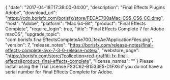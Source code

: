{
  "date": "2017-04-18T17:38:00-04:00",
  "description": "Final Effects Plugins Adobe",
  "download_url": "https://cdn.borisfx.com/borisfx/store/FECAE700aMac_CS5_CS6_CC.dmg",
  "host": "Adobe",
  "platform": "Mac 64-Bit",
  "product": "Final Effects Complete",
  "require_login": true,
  "title": "Final Effects Complete 7 for Adobe macOS",
  "upgrade_topic": "com.borisfx.finalEffectsCompleteAe700.|fecAe7ApplicationFiles.pkg",
  "version": 7,
  "release_notes": "https://borisfx.com/release-notes/final-effects-complete-avx-7-3-0-release-notes/",
  "webstore_page": "https://borisfx.com/store/?collection=red-graffiti-fx-final-effects&product=final-effects-complete",
  "license_names": ""
}
Please install using the Trial License FS3C62-B1533E5-D1FX6 if you do not have a serial number for Final Effects Complete for Adobe.
